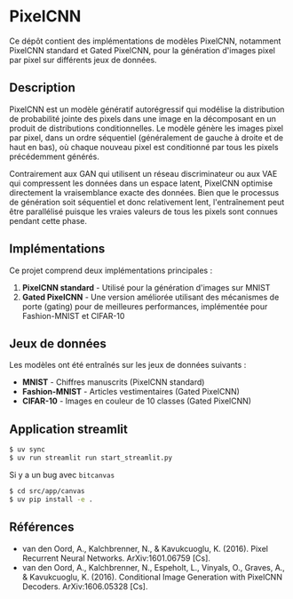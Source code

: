 # PixelCNN

Ce dépôt contient des implémentations de modèles PixelCNN, notamment PixelCNN standard et Gated PixelCNN, pour la génération d'images pixel par pixel sur différents jeux de données.

## Description

PixelCNN est un modèle génératif autorégressif qui modélise la distribution de probabilité jointe des pixels dans une image en la décomposant en un produit de distributions conditionnelles. Le modèle génère les images pixel par pixel, dans un ordre séquentiel (généralement de gauche à droite et de haut en bas), où chaque nouveau pixel est conditionné par tous les pixels précédemment générés.

Contrairement aux GAN qui utilisent un réseau discriminateur ou aux VAE qui compressent les données dans un espace latent, PixelCNN optimise directement la vraisemblance exacte des données. Bien que le processus de génération soit séquentiel et donc relativement lent, l'entraînement peut être parallélisé puisque les vraies valeurs de tous les pixels sont connues pendant cette phase.

## Implémentations

Ce projet comprend deux implémentations principales :

1. **PixelCNN standard** - Utilisé pour la génération d'images sur MNIST
2. **Gated PixelCNN** - Une version améliorée utilisant des mécanismes de porte (gating) pour de meilleures performances, implémentée pour Fashion-MNIST et CIFAR-10

## Jeux de données

Les modèles ont été entraînés sur les jeux de données suivants :
- **MNIST** - Chiffres manuscrits (PixelCNN standard)
- **Fashion-MNIST** - Articles vestimentaires (Gated PixelCNN)
- **CIFAR-10** - Images en couleur de 10 classes (Gated PixelCNN)

## Application streamlit

``` sh
$ uv sync 
$ uv run streamlit run start_streamlit.py
```

Si y a un bug avec `bitcanvas`

``` sh
$ cd src/app/canvas
$ uv pip install -e .

```


## Références

- van den Oord, A., Kalchbrenner, N., & Kavukcuoglu, K. (2016). Pixel Recurrent Neural Networks. ArXiv:1601.06759 [Cs].
- van den Oord, A., Kalchbrenner, N., Espeholt, L., Vinyals, O., Graves, A., & Kavukcuoglu, K. (2016). Conditional Image Generation with PixelCNN Decoders. ArXiv:1606.05328 [Cs].


